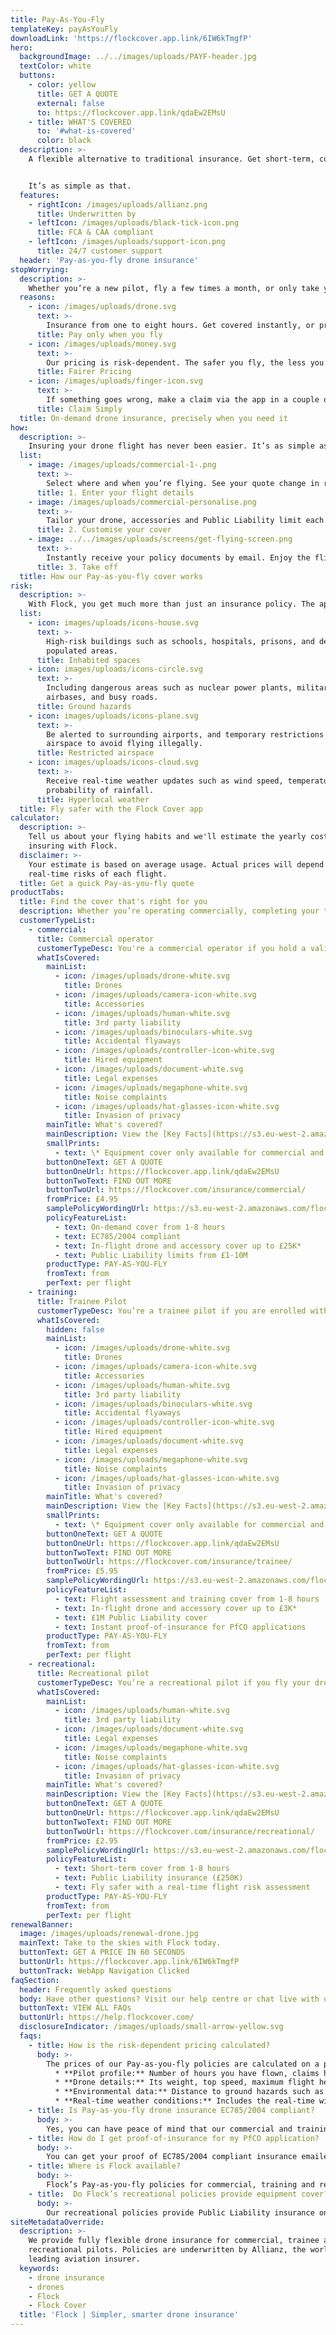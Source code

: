 ```yaml
---
title: Pay-As-You-Fly
templateKey: payAsYouFly
downloadLink: 'https://flockcover.app.link/6IW6kTmgfP'
hero:
  backgroundImage: ../../images/uploads/PAYF-header.jpg
  textColor: white
  buttons:
    - color: yellow
      title: GET A QUOTE
      external: false
      to: https://flockcover.app.link/qdaEw2EMsU
    - title: WHAT'S COVERED
      to: '#what-is-covered'
      color: black
  description: >-
    A flexible alternative to traditional insurance. Get short-term, customised cover for your drone flight in a matter of taps with the Flock Cover app.


    It’s as simple as that.
  features:
    - rightIcon: /images/uploads/allianz.png
      title: Underwritten by
    - leftIcon: /images/uploads/black-tick-icon.png
      title: FCA & CAA compliant
    - leftIcon: /images/uploads/support-icon.png
      title: 24/7 customer support
  header: 'Pay-as-you-fly drone insurance'
stopWorrying:
  description: >-
    Whether you’re a new pilot, fly a few times a month, or only take your drone out for part of the year, Pay-as-you-fly drone insurance could cut your insurance bill.
  reasons:
    - icon: /images/uploads/drone.svg
      text: >-
        Insurance from one to eight hours. Get covered instantly, or pre-book up to 10 days in advance.
      title: Pay only when you fly
    - icon: /images/uploads/money.svg
      text: >-
        Our pricing is risk-dependent. The safer you fly, the less you pay. There’s no commitments or upfront costs.
      title: Fairer Pricing
    - icon: /images/uploads/finger-icon.svg
      text: >-
        If something goes wrong, make a claim via the app in a couple of taps. Or give us a call, we’re always here to help.
      title: Claim Simply
  title: On-demand drone insurance, precisely when you need it
how:
  description: >-
    Insuring your drone flight has never been easier. It’s as simple as tap, tap, take-off!
  list:
    - image: /images/uploads/commercial-1-.png
      text: >-
        Select where and when you’re flying. See your quote change in real-time.
      title: 1. Enter your flight details
    - image: /images/uploads/commercial-personalise.png
      text: >-
        Tailor your drone, accessories and Public Liability limit each time you fly.
      title: 2. Customise your cover
    - image: ../../images/uploads/screens/get-flying-screen.png
      text: >-
        Instantly receive your policy documents by email. Enjoy the flight!
      title: 3. Take off
  title: How our Pay-as-you-fly cover works
risk:
  description: >-
    With Flock, you get much more than just an insurance policy. The app analyses real-time data from your Flight Area to generate a unique Risk Report for each flight in seconds. Here’s what we look out for:
  list:
    - icon: images/uploads/icons-house.svg
      text: >-
        High-risk buildings such as schools, hospitals, prisons, and densely
        populated areas.
      title: Inhabited spaces
    - icon: images/uploads/icons-circle.svg
      text: >-
        Including dangerous areas such as nuclear power plants, military
        airbases, and busy roads.
      title: Ground hazards
    - icon: images/uploads/icons-plane.svg
      text: >-
        Be alerted to surrounding airports, and temporary restrictions of
        airspace to avoid flying illegally.
      title: Restricted airspace
    - icon: images/uploads/icons-cloud.svg
      text: >-
        Receive real-time weather updates such as wind speed, temperature, and
        probability of rainfall.
      title: Hyperlocal weather
  title: Fly safer with the Flock Cover app
calculator:
  description: >-
    Tell us about your flying habits and we'll estimate the yearly cost of
    insuring with Flock.
  disclaimer: >-
    Your estimate is based on average usage. Actual prices will depend on the
    real-time risks of each flight.
  title: Get a quick Pay-as-you-fly quote
productTabs:
  title: Find the cover that's right for you
  description: Whether you’re operating commercially, completing your training, or flying for fun - we’ve got a Pay-as-you-fly policy that’s tailored to you.
  customerTypeList:
    - commercial:
      title: Commercial operator
      customerTypeDesc: You're a commercial operator if you hold a valid PfCO (or a CAA accepted equivalent).
      whatIsCovered:
        mainList:
          - icon: /images/uploads/drone-white.svg
            title: Drones
          - icon: /images/uploads/camera-icon-white.svg
            title: Accessories
          - icon: /images/uploads/human-white.svg
            title: 3rd party liability
          - icon: /images/uploads/binoculars-white.svg
            title: Accidental flyaways
          - icon: /images/uploads/controller-icon-white.svg
            title: Hired equipment
          - icon: /images/uploads/document-white.svg
            title: Legal expenses
          - icon: /images/uploads/megaphone-white.svg
            title: Noise complaints
          - icon: /images/uploads/hat-glasses-icon-white.svg
            title: Invasion of privacy
        mainTitle: What's covered?
        mainDescription: View the [Key Facts](https://s3.eu-west-2.amazonaws.com/flock-cover-static/IPID-fly-unlimited.pdf) for details of what's covered.
        smallPrints:
          - text: \* Equipment cover only available for commercial and trainee pilots whilst in flight.
        buttonOneText: GET A QUOTE
        buttonOneUrl: https://flockcover.app.link/qdaEw2EMsU
        buttonTwoText: FIND OUT MORE
        buttonTwoUrl: https://flockcover.com/insurance/commercial/
        fromPrice: £4.95
        samplePolicyWordingUrl: https://s3.eu-west-2.amazonaws.com/flock-cover-static/IPID-fly-unlimited.pdf
        policyFeatureList:
          - text: On-demand cover from 1-8 hours
          - text: EC785/2004 compliant
          - text: In-flight drone and accessory cover up to £25K*
          - text: Public Liability limits from £1-10M
        productType: PAY-AS-YOU-FLY
        fromText: from
        perText: per flight
    - training:
      title: Trainee Pilot
      customerTypeDesc: You’re a trainee pilot if you are enrolled with a licenced [NQE](https://help.flockcover.com/drone-regulation/what-is-a-national-qualified-entity-nqe), and have passed your Ground School theory test.
      whatIsCovered:
        hidden: false
        mainList:
          - icon: /images/uploads/drone-white.svg
            title: Drones
          - icon: /images/uploads/camera-icon-white.svg
            title: Accessories
          - icon: /images/uploads/human-white.svg
            title: 3rd party liability
          - icon: /images/uploads/binoculars-white.svg
            title: Accidental flyaways
          - icon: /images/uploads/controller-icon-white.svg
            title: Hired equipment
          - icon: /images/uploads/document-white.svg
            title: Legal expenses
          - icon: /images/uploads/megaphone-white.svg
            title: Noise complaints
          - icon: /images/uploads/hat-glasses-icon-white.svg
            title: Invasion of privacy
        mainTitle: What's covered?
        mainDescription: View the [Key Facts](https://s3.eu-west-2.amazonaws.com/flock-cover-static/IPID-fly-unlimited.pdf) for details of what's covered.
        smallPrints:
          - text: \* Equipment cover only available for commercial and trainee pilots whilst in flight.
        buttonOneText: GET A QUOTE
        buttonOneUrl: https://flockcover.app.link/qdaEw2EMsU
        buttonTwoText: FIND OUT MORE
        buttonTwoUrl: https://flockcover.com/insurance/trainee/
        fromPrice: £5.95
        samplePolicyWordingUrl: https://s3.eu-west-2.amazonaws.com/flock-cover-static/IPID-fly-unlimited.pdf
        policyFeatureList:
          - text: Flight assessment and training cover from 1-8 hours
          - text: In-flight drone and accessory cover up to £3K*
          - text: £1M Public Liability cover
          - text: Instant proof-of-insurance for PfCO applications
        productType: PAY-AS-YOU-FLY
        fromText: from
        perText: per flight
    - recreational:
      title: Recreational pilot
      customerTypeDesc: You’re a recreational pilot if you fly your drone as a hobby.
      whatIsCovered:
        mainList:
          - icon: /images/uploads/human-white.svg
            title: 3rd party liability
          - icon: /images/uploads/document-white.svg
            title: Legal expenses
          - icon: /images/uploads/megaphone-white.svg
            title: Noise complaints
          - icon: /images/uploads/hat-glasses-icon-white.svg
            title: Invasion of privacy
        mainTitle: What's covered?
        mainDescription: View the [Key Facts](https://s3.eu-west-2.amazonaws.com/flock-cover-static/IPID-fly-unlimited.pdf) for details of what's covered.
        buttonOneText: GET A QUOTE
        buttonOneUrl: https://flockcover.app.link/qdaEw2EMsU
        buttonTwoText: FIND OUT MORE
        buttonTwoUrl: https://flockcover.com/insurance/recreational/
        fromPrice: £2.95
        samplePolicyWordingUrl: https://s3.eu-west-2.amazonaws.com/flock-cover-static/IPID-fly-unlimited.pdf
        policyFeatureList:
          - text: Short-term cover from 1-8 hours
          - text: Public Liability insurance (£250K)
          - text: Fly safer with a real-time flight risk assessment
        productType: PAY-AS-YOU-FLY
        fromText: from
        perText: per flight        
renewalBanner:
  image: /images/uploads/renewal-drone.jpg
  mainText: Take to the skies with Flock today.
  buttonText: GET A PRICE IN 60 SECONDS
  buttonUrl: https://flockcover.app.link/6IW6kTmgfP
  buttonTrack: WebApp Navigation Clicked
faqSection:
  header: Frequently asked questions
  body: Have other questions? Visit our help centre or chat live with us now.
  buttonText: VIEW ALL FAQs
  buttonUrl: https://help.flockcover.com/
  disclosureIndicator: /images/uploads/small-arrow-yellow.svg
  faqs:
    - title: How is the risk-dependent pricing calculated?
      body: >-
        The prices of our Pay-as-you-fly policies are calculated on a per-flight basis, and are proportional to how risky your flight is. This is calculated by analysing data such as:
          * **Pilot profile:** Number of hours you have flown, claims history.
          * **Drone details:** Its weight, top speed, maximum flight height etc.
          * **Environmental data:** Distance to ground hazards such as hospitals or schools.
          * **Real-time weather conditions:** Includes the real-time wind speed, and probability of rainfall in the area you’re flying in.
    - title: Is Pay-as-you-fly drone insurance EC785/2004 compliant?
      body: >-
        Yes, you can have peace of mind that our commercial and training Pay-as-you-fly policies are CAA approved and EC785/2004 compliant.
    - title: How do I get proof-of-insurance for my PfCO application?
      body: >-
        You can get your proof of EC785/2004 compliant insurance emailed instantly to you via the Flock Cover mobile app. Simply tap on the ‘Your details’ in the main menu, and you’ll see a button that says ‘Get an insurance Cover Note’.
    - title: Where is Flock available?
      body: >-
        Flock’s Pay-as-you-fly policies for commercial, training and recreational pilots are available throughout the UK and the Channel Islands. We also offer worldwide cover to commercial operators with a [Fly Unlimited](https://flockcover.com/flyunlimited) monthly subscription policy.
    - title:  Do Flock’s recreational policies provide equipment cover?
      body: >-
        Our recreational policies provide Public Liability insurance only. Equipment cover (which includes both drones and accessories) is only available to commercial and trainee pilots.
siteMetadataOverride:
  description: >-
    We provide fully flexible drone insurance for commercial, trainee and
    recreational pilots. Policies are underwritten by Allianz, the world’s
    leading aviation insurer.
  keywords:
    - drone insurance
    - drones
    - Flock
    - Flock Cover
  title: 'Flock | Simpler, smarter drone insurance'
---
```

